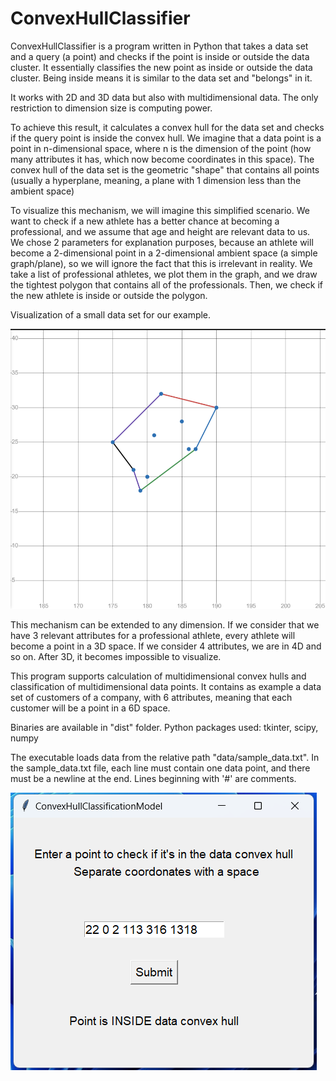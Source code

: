# ConvexHullClassifier
 
ConvexHullClassifier is a program written in Python that takes a data set and a query (a point) and checks if the point is inside or outside the data cluster. It essentially classifies the new point as inside or outside the data cluster. Being inside means it is similar to the data set and "belongs" in it.

It works with 2D and 3D data but also with multidimensional data. The only restriction to dimension size is computing power.

To achieve this result, it calculates a convex hull for the data set and checks if the query point is inside the convex hull.
We imagine that a data point is a point in n-dimensional space, where n is the dimension of the point (how many attributes it has, which now become coordinates in this space). The convex hull of the data set is the geometric "shape" that contains all points (usually a hyperplane, meaning, a plane with 1 dimension less than the ambient space)

To visualize this mechanism, we will imagine this simplified scenario. We want to check if a new athlete has a better chance at becoming a professional, and we assume that age and height are relevant data to us. We chose 2 parameters for explanation purposes, because an athlete will become a 2-dimensional point in a 2-dimensional ambient space (a simple graph/plane), so we will ignore the fact that this is irrelevant in reality. We take a list of professional athletes, we plot them in the graph, and we draw the tightest polygon that contains all of the professionals. Then, we check if the new athlete is inside or outside the polygon.

Visualization of a small data set for our example. 

![Athlete example](screenshot.png)

This mechanism can be extended to any dimension. If we consider that we have 3 relevant attributes for a professional athlete, every athlete will become a point in a 3D space. If we consider 4 attributes, we are in 4D and so on. After 3D, it becomes impossible to visualize.

This program supports calculation of multidimensional convex hulls and classification of multidimensional data points. It contains as example a data set of customers of a company, with 6 attributes, meaning that each customer will be a point in a 6D space.

Binaries are available in "dist" folder.
Python packages used: tkinter, scipy, numpy

The executable loads data from the relative path "data/sample_data.txt". In the sample_data.txt file, each line must contain one data point, and there must be a newline at the end. Lines beginning with '#' are comments.

![Program](screenshot2.png)
